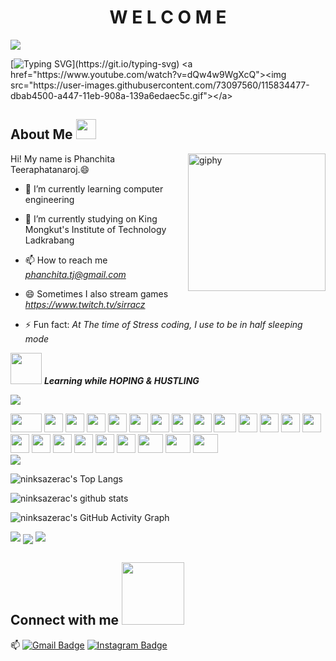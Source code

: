 <h1 align="center"> W E L C O M E</h1>
<img align="center" src="https://profile-counter.glitch.me/ninksazerac/count.svg">

[![Typing SVG](https://readme-typing-svg.herokuapp.com?font=OoohBaby&color=F999B7&size=30&lines=Hey!+I'm+Phanchita;Let's+enjoy+my+treasure!;)](https://git.io/typing-svg)
<a href="https://www.youtube.com/watch?v=dQw4w9WgXcQ"><img src="https://user-images.githubusercontent.com/73097560/115834477-dbab4500-a447-11eb-908a-139a6edaec5c.gif"></a>

<h2> About Me <img src = "https://media2.giphy.com/media/QssGEmpkyEOhBCb7e1/giphy.gif?cid=ecf05e47a0n3gi1bfqntqmob8g9aid1oyj2wr3ds3mg700bl&rid=giphy.gif" width = 32px></h2>
<img align='right' src="https://media.giphy.com/media/M9gbBd9nbDrOTu1Mqx/giphy.gif" width="220" alt="giphy">
Hi! My name is Phanchita Teeraphatanaroj.😄

- 🌱 I’m currently learning computer engineering

- 🔭 I’m currently studying on King Mongkut's Institute of Technology Ladkrabang

- 📫 How to reach me *phanchita.tj@gmail.com*

- 😄 Sometimes I also stream games *https://www.twitch.tv/sirracz*

- ⚡ Fun fact: *At The time of Stress coding, I use to be in half sleeping mode*

<img src="https://media.giphy.com/media/VgCDAzcKvsR6OM0uWg/giphy.gif" width="50" /> <b><i>Learning while HOPING & HUSTLING</i></b>

<a href="https://www.youtube.com/watch?v=dQw4w9WgXcQ"><img src="https://user-images.githubusercontent.com/73097560/115834477-dbab4500-a447-11eb-908a-139a6edaec5c.gif"></a>

<div>
    <img src="https://cultofthepartyparrot.com/parrots/hd/angelparrot.gif" width="50" height="30"/>
    <img src="https://cultofthepartyparrot.com/flags/hd/indiaparrot.gif" width="30" height="30"/>
    <img src="https://cultofthepartyparrot.com/parrots/exceptionallyfastparrot.gif" width="30" height="30"/>
    <img src="https://cultofthepartyparrot.com/parrots/hd/PHParrot.gif" width="30" height="30"/>
    <img src="https://cultofthepartyparrot.com/parrots/hd/jumpingparrot.gif" width="30" height="30"/>
    <img src="https://cultofthepartyparrot.com/parrots/hd/opensourceparrot.gif" width="30" height="30"/>
    <img src="https://cultofthepartyparrot.com/parrots/hd/dealwithitnowparrot.gif" width="30" height="30"/>
    <img src="https://cultofthepartyparrot.com/parrots/hd/hypnoparrotlight.gif" width="30" height="30"/>
    <img src="https://cultofthepartyparrot.com/parrots/databaseparrot.gif" width="30" height="30"/>
    <img src="https://cultofthepartyparrot.com/parrots/fixparrot.gif" width="36" height="30"/>
    <img src="https://cultofthepartyparrot.com/parrots/hd/laptop_parrot.gif" width="30" height="30"/>
    <img src="https://cultofthepartyparrot.com/parrots/hd/levitationparrot.gif" width="30" height="30"/>
    <img src="https://cultofthepartyparrot.com/parrots/hd/meldparrot.gif" width="30" height="30"/>
    <img src="https://cultofthepartyparrot.com/parrots/slomoparrot.gif" width="30" height="30"/>
    <img src="https://cultofthepartyparrot.com/parrots/hd/moonwalkingparrot.gif" width="30" height="30"/>
    <img src="https://cultofthepartyparrot.com/parrots/hd/scienceparrot.gif" width="30" height="30"/>
    <img src="https://cultofthepartyparrot.com/parrots/hd/pirateparrot.gif" width="30" height="30"/>
    <img src="https://cultofthepartyparrot.com/parrots/hd/footballparrot.gif" width="30" height="30"/>
    <img src="https://cultofthepartyparrot.com/parrots/hd/hypnoparrotdark.gif" width="30" height="30"/>
    <img src="https://cultofthepartyparrot.com/parrots/hd/mustacheparrot.gif" width="30" height="30"/>
    <img src="https://cultofthepartyparrot.com/parrots/hd/DadParrot.gif" width="40" height="30"/>
    <img src="https://cultofthepartyparrot.com/parrots/hd/FrenchParrot.gif" width="40" height="30"/>
    <img src="https://cultofthepartyparrot.com/parrots/hd/YosemiteSamParrot.gif" width="40" height="30"/>
</div>
<a href="https://www.youtube.com/watch?v=dQw4w9WgXcQ"><img src="https://user-images.githubusercontent.com/73097560/115834477-dbab4500-a447-11eb-908a-139a6edaec5c.gif"></a>


![ninksazerac's Top Langs](https://github-readme-stats.vercel.app/api/top-langs/?username=ninksazerac&theme=tokyonight&layout=compact)

![ninksazerac's github stats](https://github-readme-stats.vercel.app/api?username=ninksazerac&show_icons=true&theme=tokyonight)

![ninksazerac's GitHub Activity Graph](https://activity-graph.herokuapp.com/graph?username=ninksazerac&theme=tokyonight)

<a href="https://www.youtube.com/watch?v=dQw4w9WgXcQ"><img src="https://user-images.githubusercontent.com/73097560/115834477-dbab4500-a447-11eb-908a-139a6edaec5c.gif"></a>
<img align="center" src="https://raw.githubusercontent.com/praveenscience/praveenscience/master/soc/snake.svg">
<a href="https://www.youtube.com/watch?v=dQw4w9WgXcQ"><img src="https://user-images.githubusercontent.com/73097560/115834477-dbab4500-a447-11eb-908a-139a6edaec5c.gif"></a>

<h2> Connect with me <img src='https://raw.githubusercontent.com/ShahriarShafin/ShahriarShafin/main/Assets/handshake.gif' width="100px"> </h2>

📫 [![Gmail Badge](https://img.shields.io/badge/-phanchita.tj@gmail.com-blue?style=flat-roundedrectangle&logo=Gmail&logoColor=white&link=mailto:phanchita.tj@gmail.com)](phanchita.tj@gmail.com)
[![Instagram Badge](https://img.shields.io/badge/-n.sazerac_-E4405F?style=flat-roundedrectangle&logo=instagram&logoColor=white&link=https://www.instagram.com/n.sazerac_/)](https://www.instagram.com/n.sazerac_/)


